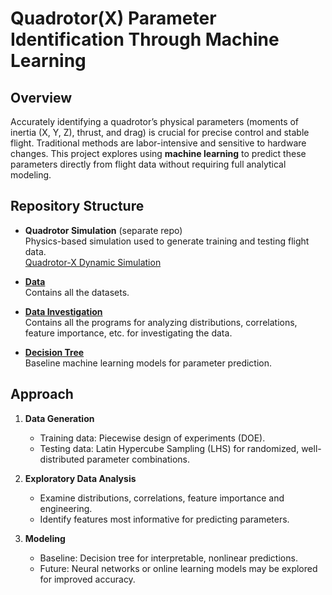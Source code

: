 # Quadrotor(X) Parameter Identification Through Machine Learning

## Overview
Accurately identifying a quadrotor’s physical parameters (moments of inertia (X, Y, Z), thrust, and drag) is crucial for precise control and stable flight. Traditional methods are labor-intensive and sensitive to hardware changes. This project explores using **machine learning** to predict these parameters directly from flight data without requiring full analytical modeling.

## Repository Structure

- **Quadrotor Simulation** (separate repo)  
  Physics-based simulation used to generate training and testing flight data.  
  [Quadrotor-X Dynamic Simulation](https://github.com/BrennanLarsen/Quadrotor-X-Dynamic-Simulation)

- **[Data](https://github.com/BrennanLarsen/Quad-X-Parameter-ID-Through-ML/tree/main/Data)**  
  Contains all the datasets.  

- **[Data Investigation](https://github.com/BrennanLarsen/Quad-X-Parameter-ID-Through-ML/tree/main/Data%20Investigation)**  
  Contains all the programs for analyzing distributions, correlations, feature importance, etc. for investigating the data.

- **[Decision Tree](https://github.com/BrennanLarsen/Quad-X-Parameter-ID-Through-ML/tree/main/Decision%20Tree)**  
  Baseline machine learning models for parameter prediction.  
  

## Approach
1. **Data Generation**  
   - Training data: Piecewise design of experiments (DOE).  
   - Testing data: Latin Hypercube Sampling (LHS) for randomized, well-distributed parameter combinations.

2. **Exploratory Data Analysis**  
   - Examine distributions, correlations, feature importance and engineering.  
   - Identify features most informative for predicting parameters.

3. **Modeling**  
   - Baseline: Decision tree for interpretable, nonlinear predictions.  
   - Future: Neural networks or online learning models may be explored for improved accuracy.

